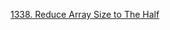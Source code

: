 [1338. Reduce Array Size to The Half](https://leetcode.com/problems/reduce-array-size-to-the-half/)
